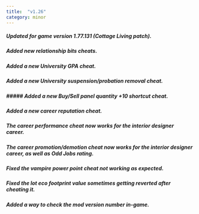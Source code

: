```yaml
---
title:  "v1.26"
category: minor
---
```

##### Updated for game version 1.77.131 (Cottage Living patch).
##### Added new relationship bits cheats.
##### Added a new University GPA cheat.
##### Added a new University suspension/probation removal cheat.
##### ##### Added a new Buy/Sell panel quantity +10 shortcut cheat.
##### Added a new career reputation cheat.
##### The career performance cheat now works for the interior designer career.
##### The career promotion/demotion cheat now works for the interior designer career, as well as Odd Jobs rating.
##### Fixed the vampire power point cheat not working as expected.
##### Fixed the lot eco footprint value sometimes getting reverted after cheating it.
##### Added a way to check the mod version number in-game.
